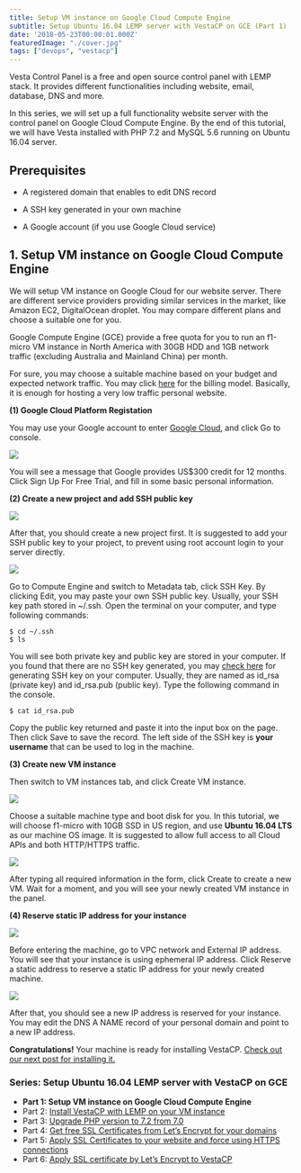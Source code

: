 ```yaml
---
title: Setup VM instance on Google Cloud Compute Engine
subtitle: Setup Ubuntu 16.04 LEMP server with VestaCP on GCE (Part 1)
date: '2018-05-23T00:00:01.000Z'
featuredImage: "./cover.jpg"
tags: ["devops", "vestacp"]
---
```


Vesta Control Panel is a free and open source control panel with LEMP stack. 
It provides different functionalities including website, email, database, DNS and more.

In this series, we will set up a full functionality website server with the control panel on Google Cloud Compute Engine. By the end of this tutorial, we will have Vesta installed with PHP 7.2 and MySQL 5.6 running on Ubuntu 16.04 server.

## Prerequisites

* A registered domain that enables to edit DNS record

* A SSH key generated in your own machine

* A Google account (if you use Google Cloud service)

## 1. Setup VM instance on Google Cloud Compute Engine

We will setup VM instance on Google Cloud for our website server. There are different service providers providing similar services in the market, like Amazon EC2, DigitalOcean droplet. You may compare different plans and choose a suitable one for you.

Google Compute Engine (GCE) provide a free quota for you to run an f1-micro VM instance in North America with 30GB HDD and 1GB network traffic (excluding Australia and Mainland China) per month.

For sure, you may choose a suitable machine based on your budget and expected network traffic. You may click [here](https://cloud.google.com/compute/pricing) for the billing model. Basically, it is enough for hosting a very low traffic personal website.

**(1) Google Cloud Platform Registation**

You may use your Google account to enter [Google Cloud](https://cloud.google.com/), and click Go to console.

![](./image2.png)

You will see a message that Google provides US$300 credit for 12 months. Click Sign Up For Free Trial, and fill in some basic personal information.

**(2) Create a new project and add SSH public key**

![](./image3.png)

After that, you should create a new project first. It is suggested to add your SSH public key to your project, to prevent using root account login to your server directly.

![](./image4.png)

Go to Compute Engine and switch to Metadata tab, click SSH Key. By clicking Edit, you may paste your own SSH public key. Usually, your SSH key path stored in ~/.ssh. Open the terminal on your computer, and type following commands:

```
$ cd ~/.ssh
$ ls
```

You will see both private key and public key are stored in your computer. If you found that there are no SSH key generated, you may [check here](https://help.github.com/articles/generating-a-new-ssh-key-and-adding-it-to-the-ssh-agent/#generating-a-new-ssh-key) for generating SSH key on your computer. Usually, they are named as id_rsa (private key) and id_rsa.pub (public key). Type the following command in the console.

```
$ cat id_rsa.pub
```

Copy the public key returned and paste it into the input box on the page. Then click Save to save the record. The left side of the SSH key is **your username** that can be used to log in the machine.

**(3) Create new VM instance**

Then switch to VM instances tab, and click Create VM instance.

![](./image5.png)

Choose a suitable machine type and boot disk for you. In this tutorial, we will choose f1-micro with 10GB SSD in US region, and use **Ubuntu 16.04 LTS** as our machine OS image. It is suggested to allow full access to all Cloud APIs and both HTTP/HTTPS traffic.

![](./image6.png)

After typing all required information in the form, click Create to create a new VM. Wait for a moment, and you will see your newly created VM instance in the panel.

**(4) Reserve static IP address for your instance**

![](./image7.png)

Before entering the machine, go to VPC network and External IP address. You will see that your instance is using ephemeral IP address. Click Reserve a static address to reserve a static IP address for your newly created machine.

![](./image8.png)

After that, you should see a new IP address is reserved for your instance. You may edit the DNS A NAME record of your personal domain and point to a new IP address.

**Congratulations!** Your machine is ready for installing VestaCP. [Check out our next post for installing it.](../vestacp-2)

### Series: Setup Ubuntu 16.04 LEMP server with VestaCP on GCE

* **Part 1: Setup VM instance on Google Cloud Compute Engine**
* Part 2: [Install VestaCP with LEMP on your VM instance](../vestacp-2)
* Part 3: [Upgrade PHP version to 7.2 from 7.0](../vestacp-3)
* Part 4: [Get free SSL Certificates from Let’s Encrypt for your domains](../vestacp-4)
* Part 5: [Apply SSL Certificates to your website and force using HTTPS connections](../vestacp-5)
* Part 6: [Apply SSL certificate by Let’s Encrypt to VestaCP](../vestacp-6)
